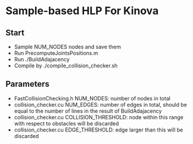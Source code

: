# Sample-based HLP For Kinova

## Start
 - Sample NUM_NODES nodes and save them
 - Run PrecomputeJointsPositions.m
 - Run ./BuildAdajacency
 - Compile by ./compile_collision_checker.sh

## Parameters
 - FastCollisionChecking.h NUM_NODES: number of nodes in total
 - collision_checker.cu NUM_EDGES: number of edges in total, should be equal to the number of lines in the result of BuildAdajacency
 - collision_checker.cu COLLISION_THRESHOLD: node within this range with respect to obstacles will be discarded
 - collision_checker.cu EDGE_THRESHOLD: edge larger than this will be discarded

